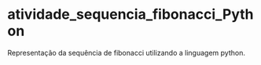 # atividade_sequencia_fibonacci_Python
 Representação da sequência de fibonacci utilizando a linguagem python.
